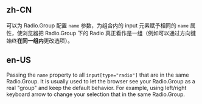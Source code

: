 ## zh-CN

可以为 Radio.Group 配置 `name` 参数，为组合内的 input 元素赋予相同的 `name` 属性，使浏览器把 Radio.Group 下的 Radio 真正看作是一组（例如可以通过方向键始终**在同一组内**更改选项）。

## en-US

Passing the `name` property to all `input[type="radio"]` that are in the same Radio.Group. It is usually used to let the browser see your Radio.Group as a real "group" and keep the default behavior. For example, using left/right keyboard arrow to change your selection that in the same Radio.Group.
